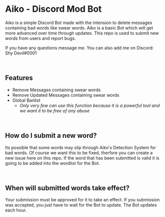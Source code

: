 # Aiko - Discord Mod Bot 
Aiko is a simple Discord Bot made with the intension to delete messages containing bad words like swear words. Aiko is a basic Bot which will get more advanced over time through updates. This repo is used to submit new words from users and report bugs.

If you have any questions message me. You can also add me on Discord: Shy Devil#0001

<br>

## Features
- Remove Messages containing swear words
- Remove Updated Messages containing swear words
- Global Banlist
  - <i>Only very few can use this function because it is a powerful tool and we want it to be free of any abuse</i>

<br>

## How do I submit a new word?
Its possible that some words may slip through Aiko's Detection System for bad words. Of course we want this to be fixed, therfore you can create a new issue here on this repo. If the word that has been submitted is valid it is going to be added into the wordlist for the Bot. 


<br>

## When will submitted words take effect?
Your submission must be approved for it to take an effect. If you submission was accepted, you just have to wait for the Bot to update. The Bot updates each hour.
